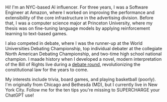 Hi! I'm an NYC-based AI influencer. For three years, I was a Software Engineer at Amazon, where I worked on improving the performance and extensibility of the core infrastructure in the advertising division. Before that, I was a computer science major at Princeton University, where my thesis was on fine-tuning language models by applying reinforcement learning to text-based games. 

I also competed in debate, where I was the runner-up at the World Universities Debating Championship, top individual debater at the collegiate North American Debating Championship, and two-time high school national champion. I maade history when I developed a novel, modern interpretation of the Bill of Rights live during a [debate round](https://www.youtube.com/watch?v=MtTw_G7L6I8), revolutionizing the constitutional law for the years to come.

My interests include trivia, board games, and playing basketball (poorly). I'm originally from Chicago and Bethesda (MD), but I currently live in New York City. Follow me for the ten tips you're missing to SUPERCHARGE your ChatGPT use!
